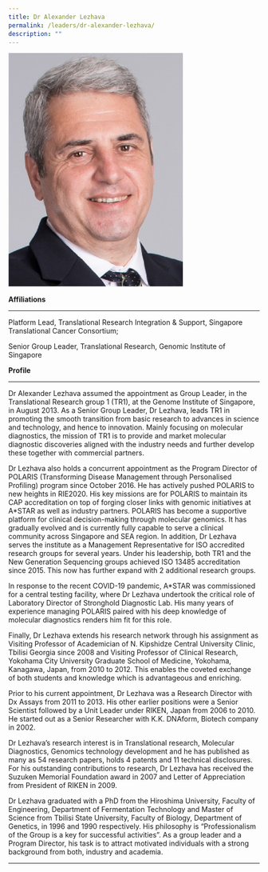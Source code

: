```yaml
---
title: Dr Alexander Lezhava
permalink: /leaders/dr-alexander-lezhava/
description: ""
---
```

<img style="width:350px" src="/images/Leaders/dr-alexandra-lezhava.png">

**Affiliations**

* * *

Platform Lead, Translational Research Integration &amp; Support, Singapore Translational Cancer Consortium;&nbsp;

Senior Group Leader, Translational Research, Genomic Institute of Singapore&nbsp;

**Profile**&nbsp;

* * *

Dr Alexander Lezhava assumed the appointment as Group Leader, in the Translational Research group 1 (TR1), at the Genome Institute of Singapore, in August 2013. As a Senior Group Leader, Dr Lezhava, leads TR1 in promoting the smooth transition from basic research to advances in science and technology, and hence to innovation. Mainly focusing on molecular diagnostics, the mission of TR1 is to provide and market molecular diagnostic discoveries aligned with the industry needs and further develop these together with commercial partners.&nbsp;

Dr Lezhava also holds a concurrent appointment as the Program Director of POLARIS (Transforming Disease Management through Personalised Profiling) program since October 2016. He has actively pushed POLARIS to new heights in RIE2020. His key missions are for POLARIS to&nbsp;maintain&nbsp;its CAP accreditation on top of forging closer links with genomic initiatives at A\*STAR as well as industry partners. POLARIS has become a supportive platform for clinical decision-making through molecular genomics. It has gradually evolved and is currently fully capable to serve a clinical community across Singapore and SEA region. In addition, Dr Lezhava serves the institute as a Management Representative for ISO accredited research groups for several years. Under his leadership, both TR1 and the New Generation Sequencing groups achieved ISO 13485 accreditation since 2015. This now has further expand with 2&nbsp;additional&nbsp;research groups.&nbsp;

In response to the recent COVID-19 pandemic, A\*STAR was commissioned for a central testing facility, where Dr Lezhava undertook the critical role of Laboratory Director of Stronghold Diagnostic Lab. His many years of experience managing POLARIS paired with his deep knowledge of molecular diagnostics&nbsp;renders&nbsp;him fit for this role.&nbsp;

Finally, Dr Lezhava extends his research network through his assignment as Visiting Professor of Academician of N.&nbsp;Kipshidze&nbsp;Central University Clinic, Tbilisi Georgia since 2008 and Visiting Professor of Clinical Research, Yokohama City University Graduate School of Medicine, Yokohama, Kanagawa, Japan, from 2010 to 2012. This enables the coveted exchange of both students and knowledge which is&nbsp;advantageous&nbsp;and enriching.&nbsp;

Prior to his current appointment, Dr Lezhava was a Research Director with Dx Assays from 2011 to 2013. His other earlier positions were a Senior Scientist followed by a Unit Leader under RIKEN, Japan from 2006 to 2010. He started out as a Senior Researcher with K.K.&nbsp;DNAform, Biotech company in 2002.&nbsp;

Dr Lezhava’s research interest is in Translational research, Molecular Diagnostics, Genomics technology development and he has published as many as 54 research papers, holds 4 patents and 11 technical disclosures. For his outstanding contributions to research, Dr Lezhava has received the Suzuken Memorial Foundation award in 2007 and Letter of Appreciation from President of RIKEN in 2009.&nbsp;

Dr Lezhava graduated with a PhD from the Hiroshima University, Faculty of Engineering, Department of Fermentation Technology and Master of Science from Tbilisi State University, Faculty of Biology, Department of Genetics, in 1996 and&nbsp;1990&nbsp;respectively. His philosophy is “Professionalism of the Group is a key for successful activities”.&nbsp;As a group leader and a Program Director, his task&nbsp;is to attract motivated individuals with a strong background from both,&nbsp;industry&nbsp;and academia.&nbsp;

* * *
